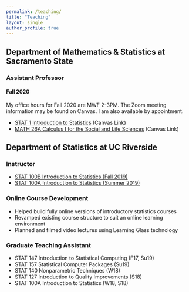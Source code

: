 ```yaml
---
permalink: /teaching/
title: "Teaching"
layout: single
author_profile: true
---
```


## Department of Mathematics & Statistics at Sacramento State
### Assistant Professor
#### Fall 2020
My office hours for Fall 2020 are MWF 2-3PM. The Zoom meeting information may be found on Canvas. I am also available by appointment.
- [STAT 1 Introduction to Statistics](https://csus.instructure.com/) (Canvas Link)
- [MATH 26A Calculus I for the Social and Life Sciences](https://csus.instructure.com/) (Canvas Link)

## Department of Statistics at UC Riverside
### Instructor
- [STAT 100B Introduction to Statistics (Fall 2019)](https://lgpcappiello.github.io/teaching/stat100b/)
- [STAT 100A Introduction to Statistics (Summer 2019)](https://lgpcappiello.github.io/teaching/stat100a/)

### Online Course Development 
- Helped build fully online versions of introductory statistics courses
- Revamped existing course structure to suit an online learning environment
- Planned and filmed video lectures using Learning Glass technology

### Graduate Teaching Assistant
- STAT 147 Introduction to Statistical Computing (F17, Su19)
- STAT 157 Statistical Computer Packages (Su19)
- STAT 140 Nonparametric Techniques (W18)
- STAT 127 Introduction to Quality Improvements (S18)
- STAT 100A Introduction to Statistics (W18, S18)
